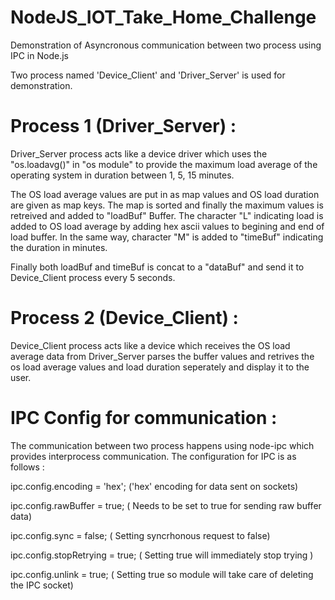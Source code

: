 # NodeJS_IOT_Take_Home_Challenge

Demonstration of Asyncronous communication between two process using IPC in Node.js

Two process named 'Device_Client' and  'Driver_Server' is used for demonstration. 



# Process 1 (Driver_Server) :

Driver_Server process acts like a device driver which uses the "os.loadavg()" in "os module" to provide the maximum load average of the operating system in duration between 1, 5, 15 minutes. 

The OS load average values are put in as map values and  OS load duration are given as map keys. The map is sorted and finally the maximum values is retreived and added to "loadBuf" Buffer. The character "L"  indicating load is added to OS load average by adding hex ascii values to begining and end of load buffer. In the same way, character "M" is added to "timeBuf" indicating the duration in minutes.

Finally both loadBuf and timeBuf is concat to a "dataBuf" and send it to Device_Client process every 5 seconds.

# Process 2 (Device_Client) :

Device_Client process acts like a device which receives the OS load average data from Driver_Server parses the buffer values and retrives the os load average values and load duration seperately and display it to the user.

# IPC Config for communication :

The communication between two process happens using node-ipc which provides interprocess communication. The configuration for IPC is as follows :

ipc.config.encoding    = 'hex'; ('hex' encoding for data sent on sockets)

ipc.config.rawBuffer   = true;  ( Needs to be set to true for sending raw buffer data)

ipc.config.sync        = false; ( Setting syncrhonous request to false)

ipc.config.stopRetrying = true; ( Setting true will immediately stop trying )

ipc.config.unlink = true;       ( Setting true so module will take care of deleting the IPC socket) 

